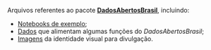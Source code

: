 Arquivos referentes ao pacote **[DadosAbertosBrasil](https://github.com/GusFurtado/DadosAbertosBrasil)**, incluindo:

- [Notebooks de exemplo](exemplos);
- [Dados](data) que alimentam algumas funções do *DadosAbertosBrasil*;
- [Imagens](images) da identidade visual para divulgação.
